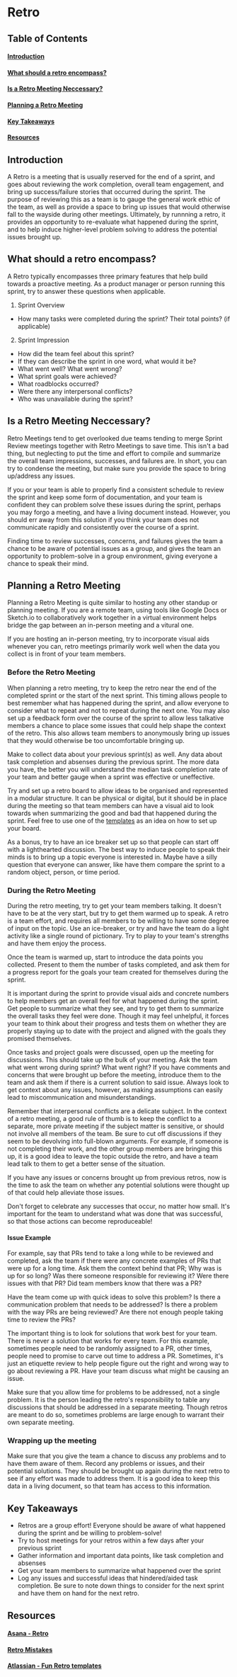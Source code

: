 # Retro

## Table of Contents
#### [Introduction](#introduction-1)
#### [What should a retro encompass?](#what-should-a-retro-encompass-1)
#### [Is a Retro Meeting Neccessary?](#is-a-retro-meeting-neccessary-1)
#### [Planning a Retro Meeting](#planning-a-retro-meeting-1)
#### [Key Takeaways](#key-takeaways-1)
#### [Resources](#resources-1)

## Introduction

A Retro is a meeting that is usually reserved for the end of a sprint, and goes about reviewing the work completion, overall team engagement, and bring up success/failure stories that occurred during the sprint. The purpose of reviewing this as a team is to gauge the general work ethic of the team, as well as provide a space to bring up issues that would otherwise fall to the wayside during other meetings. Ultimately, by runnning a retro, it provides an opportunity to re-evaluate what happened during the sprint, and to help induce higher-level problem solving to address the potential issues brought up.

## What should a retro encompass?

A Retro typically encompasses three primary features that help build towards a proactive meeting. As a product manager or person running this sprint, try to answer these questions when applicable.

1. Sprint Overview
- How many tasks were completed during the sprint? Their total points? (if applicable)

2. Sprint Impression
- How did the team feel about this sprint?
- If they can describe the sprint in one word, what would it be?
- What went well? What went wrong?
- What sprint goals were achieved?
- What roadblocks occurred?
- Were there any interpersonal conflicts?
- Who was unavailable during the sprint?

## Is a Retro Meeting Neccessary?

Retro Meetings tend to get overlooked due teams tending to merge Sprint Review meetings together with Retro Meetings to save time. This isn't a bad thing, but neglecting to put the time and effort to compile and summarize the overall team impressions, successes, and failures are. In short, you can try to condense the meeting, but make sure you provide the space to bring up/address any issues.

If you or your team is able to properly find a consistent schedule to review the sprint and keep some form of documentation, and your team is confident they can problem solve these issues during the sprint, perhaps you may forgo a meeting, and have a living document instead. However, you should err away from this solution if you think your team does not communicate rapidly and consistently over the course of a sprint.

Finding time to review successes, concerns, and failures gives the team a chance to be aware of potential issues as a group, and gives the team an opportunity to problem-solve in a group environment, giving everyone a chance to speak their mind.

## Planning a Retro Meeting

Planning a Retro Meeting is quite similar to hosting any other standup or planning meeting. If you are a remote team, using tools like Google Docs or Sketch.io to collaboratively work together in a virtual environment helps bridge the gap between an in-person meeting and a vitural one.

If you are hosting an in-person meeting, try to incorporate visual aids whenever you can, retro meetings primarily work well when the data you collect is in front of your team members.

### Before the Retro Meeting

When planning a retro meeting, try to keep the retro near the end of the completed sprint or the start of the next sprint. This timing allows people to best remember what has happened during the sprint, and allow everyone to consider what to repeat and not to repeat during the next one. You may also set up a feedback form over the course of the sprint to allow less talkative members a chance to place some issues that could help shape the context of the retro. This also allows team members to anonymously bring up issues that they would otherwise be too uncomfortable bringing up.

Make to collect data about your previous sprint(s) as well. Any data about task completion and absenses during the previous sprint. The more data you have, the better you will understand the median task completion rate of your team and better gauge when a sprint was effective or uneffective.

Try and set up a retro board to allow ideas to be organised and represented in a modular structure. It can be physical or digital, but it should be in place during the meeting so that team members can have a visual aid to look towards when summarizing the good and bad that happened during the sprint. Feel free to use one of the [templates](#atlassian---fun-retro-templates) as an idea on how to set up your board.

As a bonus, try to have an ice breaker set up so that people can start off with a lighthearted discussion. The best way to induce people to speak their minds is to bring up a topic everyone is interested in. Maybe have a silly question that everyone can answer, like have them compare the sprint to a random object, person, or time period.

### During the Retro Meeting

During the retro meeting, try to get your team members talking. It doesn't have to be at the very start, but try to get them warmed up to speak. A retro is a team effort, and requires all members to be willing to have some degree of input on the topic. Use an ice-breaker, or try and have the team do a light activity like a single round of pictionary. Try to play to your team's strengths and have them enjoy the process.

Once the team is warmed up, start to introduce the data points you collected. Present to them the number of tasks completed, and ask them for a progress report for the goals your team created for themselves during the sprint.

It is important during the sprint to provide visual aids and concrete numbers to help members get an overall feel for what happened during the sprint. Get people to summarize what they see, and try to get them to summarize the overall tasks they feel were done. Though it may feel unhelpful, it forces your team to think about their progress and tests them on whether they are properly staying up to date with the project and aligned with the goals they promised themselves.

Once tasks and project goals were discussed, open up the meeting for discussions. This should take up the bulk of your meeting. Ask the team what went wrong during sprint? What went right? If you have comments and concerns that were brought up before the meeting, introduce them to the team and ask them if there is a current solution to said issue. Always look to get context about any issues, however, as making assumptions can easily lead to miscommunication and misunderstandings.

Remember that interpersonal conflicts are a delicate subject. In the context of a retro meeting, a good rule of thumb is to keep the conflict to a separate, more private meeting if the subject matter is sensitive, or should not involve all members of the team. Be sure to cut off discussions if they seem to be devolving into full-blown arguments. For example, if someone is not completing their work, and the other group members are bringing this up, it is a good idea to leave the topic outside the retro, and have a team lead talk to them to get a better sense of the situation.

If you have any issues or concerns brought up from previous retros, now is the time to ask the team on whether any potential solutions were thought up of that could help alleviate those issues.

Don't forget to celebrate any successes that occur, no matter how small. It's important for the team to understand what was done that was successful, so that those actions can become reproduceable!

#### Issue Example
For example, say that PRs tend to take a long while to be reviewed and completed, ask the team if there were any concrete examples of PRs that were up for a long time. Ask them the context behind that PR; Why was is up for so long? Was there someone responsible for reviewing it? Were there issues with that PR? Did team members know that there was a PR?

Have the team come up with quick ideas to solve this problem? Is there a communication problem that needs to be addressed? Is there a problem with the way PRs are being reviewed? Are there not enough people taking time to review the PRs?

The important thing is to look for solutions that work best for your team. There is never a solution that works for every team. For this example, sometimes people need to be randomly assigned to a PR, other times, people need to promise to carve out time to address a PR. Sometimes, it's just an etiquette review to help people figure out the right and wrong way to go about reviewing a PR. Have your team discuss what might be causing an issue.

Make sure that you allow time for problems to be addressed, not a single problem. It is the person leading the retro's responsibility to table any discussions that should be addressed in a separate meeting. Though retros are meant to do so, sometimes problems are large enough to warrant their own separate meeting.

### Wrapping up the meeting

Make sure that you give the team a chance to discuss any problems and to have them aware of them. Record any problems or issues, and their potential solutions. They should be brought up again during the next retro to see if any effort was made to address them. It is a good idea to keep this data in a living document, so that team has access to this information.

## Key Takeaways
- Retros are a group effort! Everyone should be aware of what happened during the sprint and be willing to problem-solve!
- Try to host meetings for your retros within a few days after your previous sprint
- Gather information and important data points, like task completion and absenses
- Get your team members to summarize what happened over the sprint
- Log any issues and successful ideas that hindered/aided task completion. Be sure to note down things to consider for the next sprint and have them on hand for the next retro.

## Resources
#### [Asana - Retro](https://asana.com/resources/sprint-retrospective)
#### [Retro Mistakes](https://fractalsystems.co.uk/sprint-retrospective-mistakes)
#### [Atlassian - Fun Retro templates](https://www.atlassian.com/blog/jira-software/5-fun-sprint-retrospective-ideas-templates)